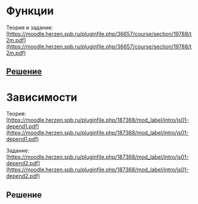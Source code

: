 # Функции

Теория и задание:
[https://moodle.herzen.spb.ru/pluginfile.php/36657/course/section/19788/t2m.pdf](https://moodle.herzen.spb.ru/pluginfile.php/36657/course/section/19788/t2m.pdf)

## [Решение](/result1.md)

# Зависимости

Теория:
[https://moodle.herzen.spb.ru/pluginfile.php/187368/mod_label/intro/js01-depend1.pdf](https://moodle.herzen.spb.ru/pluginfile.php/187368/mod_label/intro/js01-depend1.pdf)

Задание:
[https://moodle.herzen.spb.ru/pluginfile.php/187368/mod_label/intro/js01-depend2.pdf](https://moodle.herzen.spb.ru/pluginfile.php/187368/mod_label/intro/js01-depend2.pdf)

## Решение

